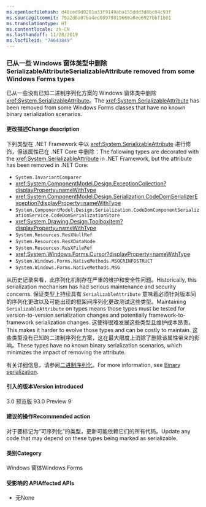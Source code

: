 ```yaml
---
ms.openlocfilehash: d48ced9d0201a33f9149aba155ddd3d8bc04c93f
ms.sourcegitcommit: 79a2d6a07ba4ed08979819666a0ee6927bbf1b01
ms.translationtype: HT
ms.contentlocale: zh-CN
ms.lasthandoff: 11/28/2019
ms.locfileid: "74643849"
---
```

### <a name="serializableattribute-removed-from-some-windows-forms-types"></a><span data-ttu-id="20f94-101">已从一些 Windows 窗体类型中删除 SerializableAttribute</span><span class="sxs-lookup"><span data-stu-id="20f94-101">SerializableAttribute removed from some Windows Forms types</span></span>

<span data-ttu-id="20f94-102">已从一些没有已知二进制序列化方案的 Windows 窗体类中删除 <xref:System.SerializableAttribute>。</span><span class="sxs-lookup"><span data-stu-id="20f94-102">The <xref:System.SerializableAttribute> has been removed from some Windows Forms classes that have no known binary serialization scenarios.</span></span>

#### <a name="change-description"></a><span data-ttu-id="20f94-103">更改描述</span><span class="sxs-lookup"><span data-stu-id="20f94-103">Change description</span></span>

<span data-ttu-id="20f94-104">下列类型在 .NET Framework 中以 <xref:System.SerializableAttribute> 进行修饰，但该属性已在 .NET Core 中删除：</span><span class="sxs-lookup"><span data-stu-id="20f94-104">The following types are decorated with the <xref:System.SerializableAttribute> in .NET Framework, but the attribute has been removed in .NET Core:</span></span>

- `System.InvariantComparer`
- <xref:System.ComponentModel.Design.ExceptionCollection?displayProperty=nameWithType>
- <xref:System.ComponentModel.Design.Serialization.CodeDomSerializerException?displayProperty=nameWithType>
- `System.ComponentModel.Design.Serialization.CodeDomComponentSerializationService.CodeDomSerializationStore`
- <xref:System.Drawing.Design.ToolboxItem?displayProperty=nameWithType>
- `System.Resources.ResXNullRef`
- `System.Resources.ResXDataNode`
- `System.Resources.ResXFileRef`
- <xref:System.Windows.Forms.Cursor?displayProperty=nameWithType>
- `System.Windows.Forms.NativeMethods.MSOCRINFOSTRUCT`
- `System.Windows.Forms.NativeMethods.MSG`

<span data-ttu-id="20f94-105">从历史记录来看，此序列化机制存在严重的维护和安全性问题。</span><span class="sxs-lookup"><span data-stu-id="20f94-105">Historically, this serialization mechanism has had serious maintenance and security concerns.</span></span> <span data-ttu-id="20f94-106">保证类型上持续具有 `SerializableAttribute` 意味着必须针对版本间的序列化更改以及可能出现的框架间序列化更改测试这些类型。</span><span class="sxs-lookup"><span data-stu-id="20f94-106">Maintaining `SerializableAttribute` on types means those types must be tested for version-to-version serialization changes and potentially framework-to-framework serialization changes.</span></span> <span data-ttu-id="20f94-107">这使得很难发展这些类型且维护成本昂贵。</span><span class="sxs-lookup"><span data-stu-id="20f94-107">This makes it harder to evolve those types and can be costly to maintain.</span></span> <span data-ttu-id="20f94-108">这些类型没有已知的二进制序列化方案，这在最大限度上消除了删除该属性带来的影响。</span><span class="sxs-lookup"><span data-stu-id="20f94-108">These types have no known binary serialization scenarios, which minimizes the impact of removing the attribute.</span></span>

<span data-ttu-id="20f94-109">有关详细信息，请参阅[二进制序列化](~/docs/standard/serialization/binary-serialization.md)。</span><span class="sxs-lookup"><span data-stu-id="20f94-109">For more information, see [Binary serialization](~/docs/standard/serialization/binary-serialization.md).</span></span>

#### <a name="version-introduced"></a><span data-ttu-id="20f94-110">引入的版本</span><span class="sxs-lookup"><span data-stu-id="20f94-110">Version introduced</span></span>

<span data-ttu-id="20f94-111">3.0 预览版 9</span><span class="sxs-lookup"><span data-stu-id="20f94-111">3.0 Preview 9</span></span>

#### <a name="recommended-action"></a><span data-ttu-id="20f94-112">建议的操作</span><span class="sxs-lookup"><span data-stu-id="20f94-112">Recommended action</span></span>

<span data-ttu-id="20f94-113">对于要标记为“可序列化”的类型，更新可能依赖它们的所有代码。</span><span class="sxs-lookup"><span data-stu-id="20f94-113">Update any code that may depend on these types being marked as serializable.</span></span>

#### <a name="category"></a><span data-ttu-id="20f94-114">类别</span><span class="sxs-lookup"><span data-stu-id="20f94-114">Category</span></span>

<span data-ttu-id="20f94-115">Windows 窗体</span><span class="sxs-lookup"><span data-stu-id="20f94-115">Windows Forms</span></span>

#### <a name="affected-apis"></a><span data-ttu-id="20f94-116">受影响的 API</span><span class="sxs-lookup"><span data-stu-id="20f94-116">Affected APIs</span></span>

- <span data-ttu-id="20f94-117">无</span><span class="sxs-lookup"><span data-stu-id="20f94-117">None</span></span>

<!--

### Affected APIs

- Not detectable via API analysis

-->

